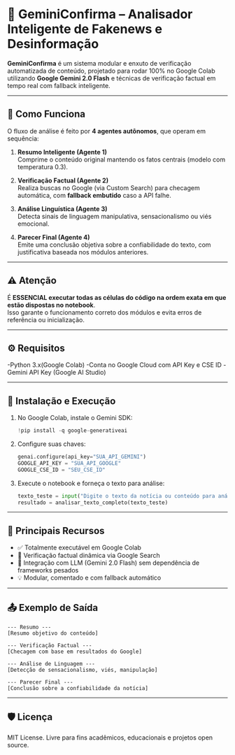 # 🔎 GeminiConfirma – Analisador Inteligente de Fakenews e Desinformação

**GeminiConfirma** é um sistema modular e enxuto de verificação automatizada de conteúdo, projetado para rodar 100% no Google Colab utilizando **Google Gemini 2.0 Flash** e técnicas de verificação factual em tempo real com fallback inteligente.

---

## 🧠 Como Funciona

O fluxo de análise é feito por **4 agentes autônomos**, que operam em sequência:

1. **Resumo Inteligente (Agente 1)**  
   Comprime o conteúdo original mantendo os fatos centrais (modelo com temperatura 0.3).

2. **Verificação Factual (Agente 2)**  
   Realiza buscas no Google (via Custom Search) para checagem automática, com **fallback embutido** caso a API falhe.

3. **Análise Linguística (Agente 3)**  
   Detecta sinais de linguagem manipulativa, sensacionalismo ou viés emocional.

4. **Parecer Final (Agente 4)**  
   Emite uma conclusão objetiva sobre a confiabilidade do texto, com justificativa baseada nos módulos anteriores.

---

## ⚠️ Atenção

É **ESSENCIAL executar todas as células do código na ordem exata em que estão dispostas no notebook**.  
Isso garante o funcionamento correto dos módulos e evita erros de referência ou inicialização.

---

## ⚙️ Requisitos

-Python 3.x(Google Colab)
-Conta no Google Cloud com API Key e CSE ID
-Gemini API Key (Google AI Studio)

---

## 🚀 Instalação e Execução

1. No Google Colab, instale o Gemini SDK:
   ```python
   !pip install -q google-generativeai
   ```

2. Configure suas chaves:
   ```python
   genai.configure(api_key="SUA_API_GEMINI")
   GOOGLE_API_KEY = "SUA_API_GOOGLE"
   GOOGLE_CSE_ID = "SEU_CSE_ID"
   ```

3. Execute o notebook e forneça o texto para análise:
   ```python
   texto_teste = input("Digite o texto da notícia ou conteúdo para análise:\n")
   resultado = analisar_texto_completo(texto_teste)
   ```

---

## 📌 Principais Recursos

- ✅ Totalmente executável em Google Colab  
- 📡 Verificação factual dinâmica via Google Search  
- 🧠 Integração com LLM (Gemini 2.0 Flash) sem dependência de frameworks pesados  
- 💡 Modular, comentado e com fallback automático  

---

## 📤 Exemplo de Saída

```text
--- Resumo ---
[Resumo objetivo do conteúdo]

--- Verificação Factual ---
[Checagem com base em resultados do Google]

--- Análise de Linguagem ---
[Detecção de sensacionalismo, viés, manipulação]

--- Parecer Final ---
[Conclusão sobre a confiabilidade da notícia]
```

---

## 🛡️ Licença

MIT License. Livre para fins acadêmicos, educacionais e projetos open source.
